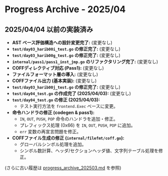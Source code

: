 # Progress Archive - 2025/04

## 2025/04/04 以前の実装済み

- **AST ベース評価構造への設計変更完了:** (変更なし)
- **`test/day03_harib00i_test.go` の修正完了:** (変更なし)
- **`test/day03_harib00g_test.go` の修正完了:** (変更なし)
- **`internal/pass1/pass1_inst_jmp.go` のリファクタリング完了:** (変更なし)
- **COFFディレクティブ対応 (Pass1):** (変更なし)
- **ファイルフォーマット層の導入:** (変更なし)
- **COFFファイル出力 (基本実装):** (変更なし)
- **`test/day03_harib00j_test.go` の修正完了:** (変更なし)
- **`test/day04_test.go` の作成完了 (2025/04/03):** (変更なし)
- **`test/day04_test.go` の修正 (2025/04/03):**
    - テスト実行方法を `frontend.Exec` ベースに変更。
- **命令ハンドラの修正 (codegen & pass1):**
    - `IN`, `OUT`, `PUSH`, `POP` 命令のハンドラを追加・修正。
    - プレフィックス処理 (0x66) を `IN`, `OUT`, `PUSH`, `POP` に追加。
    - `err` 変数の再宣言問題を修正。
- **COFFファイル生成の修正 (`internal/filefmt/coff.go`):**
    - グローバルシンボル処理を追加。
    - シンボル数計算、ヘッダ/セクションヘッダ値、文字列テーブル処理を修正。

(さらに古い履歴は [progress_archive_202503.md](../progress_archive_202503.md) を参照)
